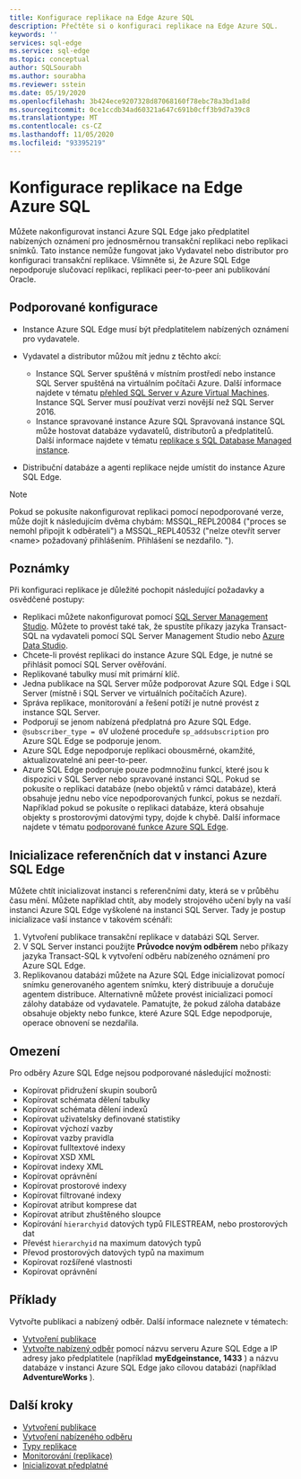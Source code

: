 ```yaml
---
title: Konfigurace replikace na Edge Azure SQL
description: Přečtěte si o konfiguraci replikace na Edge Azure SQL.
keywords: ''
services: sql-edge
ms.service: sql-edge
ms.topic: conceptual
author: SQLSourabh
ms.author: sourabha
ms.reviewer: sstein
ms.date: 05/19/2020
ms.openlocfilehash: 3b424ece9207328d87068160f78ebc78a3bd1a8d
ms.sourcegitcommit: 0ce1ccdb34ad60321a647c691b0cff3b9d7a39c8
ms.translationtype: MT
ms.contentlocale: cs-CZ
ms.lasthandoff: 11/05/2020
ms.locfileid: "93395219"
---
```

# <a name="configure-replication-to-azure-sql-edge"></a>Konfigurace replikace na Edge Azure SQL 

Můžete nakonfigurovat instanci Azure SQL Edge jako předplatitel nabízených oznámení pro jednosměrnou transakční replikaci nebo replikaci snímků. Tato instance nemůže fungovat jako Vydavatel nebo distributor pro konfiguraci transakční replikace. Všimněte si, že Azure SQL Edge nepodporuje slučovací replikaci, replikaci peer-to-peer ani publikování Oracle.

## <a name="supported-configurations"></a>Podporované konfigurace
  
- Instance Azure SQL Edge musí být předplatitelem nabízených oznámení pro vydavatele.
- Vydavatel a distributor můžou mít jednu z těchto akcí:
   - Instance SQL Server spuštěná v místním prostředí nebo instance SQL Server spuštěná na virtuálním počítači Azure. Další informace najdete v tématu [přehled SQL Server v Azure Virtual Machines](../azure-sql/virtual-machines/index.yml). Instance SQL Server musí používat verzi novější než SQL Server 2016.
   - Instance spravované instance Azure SQL Spravovaná instance SQL může hostovat databáze vydavatelů, distributorů a předplatitelů. Další informace najdete v tématu [replikace s SQL Database Managed instance](/azure/sql-database/replication-with-sql-database-managed-instance/).

- Distribuční databáze a agenti replikace nejde umístit do instance Azure SQL Edge.  

> [!NOTE]
> Pokud se pokusíte nakonfigurovat replikaci pomocí nepodporované verze, může dojít k následujícím dvěma chybám: MSSQL_REPL20084 ("proces se nemohl připojit k odběrateli") a MSSQL_REPL40532 ("nelze otevřít server \<name> požadovaný přihlášením. Přihlášení se nezdařilo. ").  

## <a name="remarks"></a>Poznámky

Při konfiguraci replikace je důležité pochopit následující požadavky a osvědčené postupy:

- Replikaci můžete nakonfigurovat pomocí [SQL Server Management Studio](/sql/ssms/download-sql-server-management-studio-ssms). Můžete to provést také tak, že spustíte příkazy jazyka Transact-SQL na vydavateli pomocí SQL Server Management Studio nebo [Azure Data Studio](/sql/azure-data-studio/download-azure-data-studio).
- Chcete-li provést replikaci do instance Azure SQL Edge, je nutné se přihlásit pomocí SQL Server ověřování.
- Replikované tabulky musí mít primární klíč.
- Jedna publikace na SQL Server může podporovat Azure SQL Edge i SQL Server (místně i SQL Server ve virtuálních počítačích Azure).  
- Správa replikace, monitorování a řešení potíží je nutné provést z instance SQL Server.  
- Podporují se jenom nabízená předplatná pro Azure SQL Edge.  
- `@subscriber_type = 0`V uložené proceduře `sp_addsubscription` pro Azure SQL Edge se podporuje jenom.  
- Azure SQL Edge nepodporuje replikaci obousměrné, okamžité, aktualizovatelné ani peer-to-peer.
- Azure SQL Edge podporuje pouze podmnožinu funkcí, které jsou k dispozici v SQL Server nebo spravované instanci SQL. Pokud se pokusíte o replikaci databáze (nebo objektů v rámci databáze), která obsahuje jednu nebo více nepodporovaných funkcí, pokus se nezdaří. Například pokud se pokusíte o replikaci databáze, která obsahuje objekty s prostorovými datovými typy, dojde k chybě. Další informace najdete v tématu [podporované funkce Azure SQL Edge](features.md).

## <a name="initialize-reference-data-on-an-instance-of-azure-sql-edge"></a>Inicializace referenčních dat v instanci Azure SQL Edge

Můžete chtít inicializovat instanci s referenčními daty, která se v průběhu času mění. Můžete například chtít, aby modely strojového učení byly na vaší instanci Azure SQL Edge vyškolené na instanci SQL Server. Tady je postup inicializace vaší instance v takovém scénáři:

1. Vytvoření publikace transakční replikace v databázi SQL Server.  
2. V SQL Server instanci použijte **Průvodce novým odběrem** nebo příkazy jazyka Transact-SQL k vytvoření odběru nabízeného oznámení pro Azure SQL Edge.  
3. Replikovanou databázi můžete na Azure SQL Edge inicializovat pomocí snímku generovaného agentem snímku, který distribuuje a doručuje agentem distribuce. Alternativně můžete provést inicializaci pomocí zálohy databáze od vydavatele. Pamatujte, že pokud záloha databáze obsahuje objekty nebo funkce, které Azure SQL Edge nepodporuje, operace obnovení se nezdařila.

## <a name="limitations"></a>Omezení

Pro odběry Azure SQL Edge nejsou podporované následující možnosti:

- Kopírovat přidružení skupin souborů  
- Kopírovat schémata dělení tabulky  
- Kopírovat schémata dělení indexů  
- Kopírovat uživatelsky definované statistiky  
- Kopírovat výchozí vazby  
- Kopírovat vazby pravidla  
- Kopírovat fulltextové indexy  
- Kopírovat XSD XML  
- Kopírovat indexy XML  
- Kopírovat oprávnění  
- Kopírovat prostorové indexy  
- Kopírovat filtrované indexy  
- Kopírovat atribut komprese dat  
- Kopírovat atribut zhuštěného sloupce  
- Kopírování `hierarchyid` datových typů FILESTREAM, nebo prostorových dat
- Převést `hierarchyid` na maximum datových typů  
- Převod prostorových datových typů na maximum  
- Kopírovat rozšířené vlastnosti  
- Kopírovat oprávnění  

## <a name="examples"></a>Příklady

Vytvořte publikaci a nabízený odběr. Další informace naleznete v tématech:
  
- [Vytvoření publikace](/sql/relational-databases/replication/publish/create-a-publication)
- [Vytvořte nabízený odběr](/sql/relational-databases/replication/create-a-push-subscription/) pomocí názvu serveru Azure SQL Edge a IP adresy jako předplatitele (například **myEdgeinstance, 1433** ) a názvu databáze v instanci Azure SQL Edge jako cílovou databázi (například **AdventureWorks** ).  

## <a name="next-steps"></a>Další kroky  

- [Vytvoření publikace](/sql/relational-databases/replication/publish/create-a-publication)
- [Vytvoření nabízeného odběru](/sql/relational-databases/replication/create-a-push-subscription/)
- [Typy replikace](/sql/relational-databases/replication/types-of-replication)
- [Monitorování (replikace)](/sql/relational-databases/replication/monitor/monitoring-replication)
- [Inicializovat předplatné](/sql/relational-databases/replication/initialize-a-subscription)